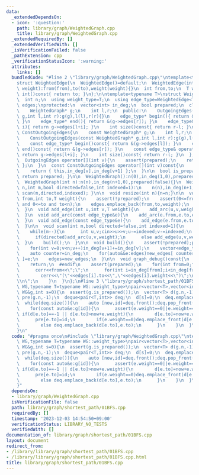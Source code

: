 ```yaml
---
data:
  _extendedDependsOn:
  - icon: ':question:'
    path: library/graph/WeightedGraph.cpp
    title: library/graph/WeightedGraph.cpp
  _extendedRequiredBy: []
  _extendedVerifiedWith: []
  _isVerificationFailed: false
  _pathExtension: cpp
  _verificationStatusIcon: ':warning:'
  attributes:
    links: []
  bundledCode: "#line 2 \"library/graph/WeightedGraph.cpp\"\ntemplate<typename T>\n\
    struct WeightedEdge{\n  WeightedEdge()=default;\n  WeightedEdge(int from,int to,T\
    \ weight):from(from),to(to),weight(weight){}\n  int from,to;\n  T weight;\n  operator\
    \ int()const{ return to; }\n};\n\ntemplate<typename T>\nstruct WeightedGraph{\n\
    \  int n;\n  using weight_type=T;\n  using edge_type=WeightedEdge<T>;\n  vector<edge_type>\
    \ edges;\nprotected:\n  vector<int> in_deg;\n  bool prepared;\n  class OutgoingEdges{\n\
    \    WeightedGraph* g;\n    int l,r;\n  public:\n    OutgoingEdges(WeightedGraph*\
    \ g,int l,int r):g(g),l(l),r(r){}\n    edge_type* begin(){ return &(g->edges[l]);\
    \ }\n    edge_type* end(){ return &(g->edges[r]); }\n    edge_type& operator[](int\
    \ i){ return g->edges[l+i]; }\n    int size()const{ return r-l; }\n  };\n  class\
    \ ConstOutgoingEdges{\n    const WeightedGraph* g;\n    int l,r;\n  public:\n\
    \    ConstOutgoingEdges(const WeightedGraph* g,int l,int r):g(g),l(l),r(r){}\n\
    \    const edge_type* begin()const{ return &(g->edges[l]); }\n    const edge_type*\
    \ end()const{ return &(g->edges[r]); }\n    const edge_type& operator[](int i)const{\
    \ return g->edges[l+i]; }\n    int size()const{ return r-l; }\n  };\npublic:\n\
    \  OutgoingEdges operator[](int v){\n    assert(prepared);\n    return { this,in_deg[v],in_deg[v+1]\
    \ };\n  }\n  const ConstOutgoingEdges operator[](int v)const{\n    assert(prepared);\n\
    \    return { this,in_deg[v],in_deg[v+1] };\n  }\n\n  bool is_prepared()const{\
    \ return prepared; }\n\n  WeightedGraph():n(0),in_deg(1,0),prepared(false){}\n\
    \  WeightedGraph(int n):n(n),in_deg(n+1,0),prepared(false){}\n  WeightedGraph(int\
    \ n,int m,bool directed=false,int indexed=1):\n    n(n),in_deg(n+1,0),prepared(false){\
    \ scan(m,directed,indexed); }\n\n  void resize(int n){n=n;}\n\n  void add_arc(int\
    \ from,int to,T weight){\n    assert(!prepared);\n    assert(0<=from and from<n\
    \ and 0<=to and to<n);\n    edges.emplace_back(from,to,weight);\n    in_deg[from+1]++;\n\
    \  }\n  void add_edge(int u,int v,T weight){\n    add_arc(u,v,weight);\n    add_arc(v,u,weight);\n\
    \  }\n  void add_arc(const edge_type&e){\n    add_arc(e.from,e.to,e.weight);\n\
    \  }\n  void add_edge(const edge_type&e){\n    add_edge(e.from,e.to,e.weight);\n\
    \  }\n\n  void scan(int m,bool directed=false,int indexed=1){\n    edges.reserve(directed?m:2*m);\n\
    \    while(m--){\n      int u,v;cin>>u>>v;u-=indexed;v-=indexed;\n      T weight;cin>>weight;\n\
    \      if(directed)add_arc(u,v,weight);\n      else add_edge(u,v,weight);\n  \
    \  }\n    build();\n  }\n\n  void build(){\n    assert(!prepared);prepared=true;\n\
    \    for(int v=0;v<n;v++)in_deg[v+1]+=in_deg[v];\n    vector<edge_type> new_edges(in_deg.back());\n\
    \    auto counter=in_deg;\n    for(auto&&e:edges)new_edges[ counter[e.from]++\
    \ ]=e;\n    edges=new_edges;\n  }\n\n  void graph_debug()const{\n  #ifndef __DEBUG\n\
    \    return;\n  #endif\n    assert(prepared);\n    for(int from=0;from<n;from++){\n\
    \      cerr<<from<<\";\";\n      for(int i=in_deg[from];i<in_deg[from+1];i++)\n\
    \        cerr<<\"(\"<<edges[i].to<<\",\"<<edges[i].weight<<\")\";\n      cerr<<\"\
    \\n\";\n    }\n  }\n};\n#line 3 \"library/graph/shortest_path/01BFS.cpp\"\ntemplate<typename\
    \ WG,typename T=typename WG::weight_type>\npair<vector<T>,vector<int>> bfs01(const\
    \ WG&g,int s=0){\n  assert(g.is_prepared());\n  vector<T> d(g.n,-1);\n  vector<int>\
    \ pre(g.n,-1);\n  deque<pair<T,int>> deq;\n  d[s]=0;\n  deq.emplace_back(0,s);\n\
    \  while(deq.size()){\n    auto [now,id]=deq.front();deq.pop_front();\n    if(d[id]<now)continue;\n\
    \    for(const auto&e:g[id]){\n      assert(e.weight==0||e.weight==1);\n     \
    \ if(d[e.to]==-1 || d[e.to]>now+e.weight){\n        d[e.to]=now+e.weight;\n  \
    \      pre[e.to]=id;\n        if(e.weight==0)deq.emplace_front(d[e.to],e.to);\n\
    \        else deq.emplace_back(d[e.to],e.to);\n      }\n    }\n  }\n  return {d,pre};\n\
    }\n"
  code: "#pragma once\n#include \"library/graph/WeightedGraph.cpp\"\ntemplate<typename\
    \ WG,typename T=typename WG::weight_type>\npair<vector<T>,vector<int>> bfs01(const\
    \ WG&g,int s=0){\n  assert(g.is_prepared());\n  vector<T> d(g.n,-1);\n  vector<int>\
    \ pre(g.n,-1);\n  deque<pair<T,int>> deq;\n  d[s]=0;\n  deq.emplace_back(0,s);\n\
    \  while(deq.size()){\n    auto [now,id]=deq.front();deq.pop_front();\n    if(d[id]<now)continue;\n\
    \    for(const auto&e:g[id]){\n      assert(e.weight==0||e.weight==1);\n     \
    \ if(d[e.to]==-1 || d[e.to]>now+e.weight){\n        d[e.to]=now+e.weight;\n  \
    \      pre[e.to]=id;\n        if(e.weight==0)deq.emplace_front(d[e.to],e.to);\n\
    \        else deq.emplace_back(d[e.to],e.to);\n      }\n    }\n  }\n  return {d,pre};\n\
    }"
  dependsOn:
  - library/graph/WeightedGraph.cpp
  isVerificationFile: false
  path: library/graph/shortest_path/01BFS.cpp
  requiredBy: []
  timestamp: '2023-12-03 14:54:50+09:00'
  verificationStatus: LIBRARY_NO_TESTS
  verifiedWith: []
documentation_of: library/graph/shortest_path/01BFS.cpp
layout: document
redirect_from:
- /library/library/graph/shortest_path/01BFS.cpp
- /library/library/graph/shortest_path/01BFS.cpp.html
title: library/graph/shortest_path/01BFS.cpp
---
```

